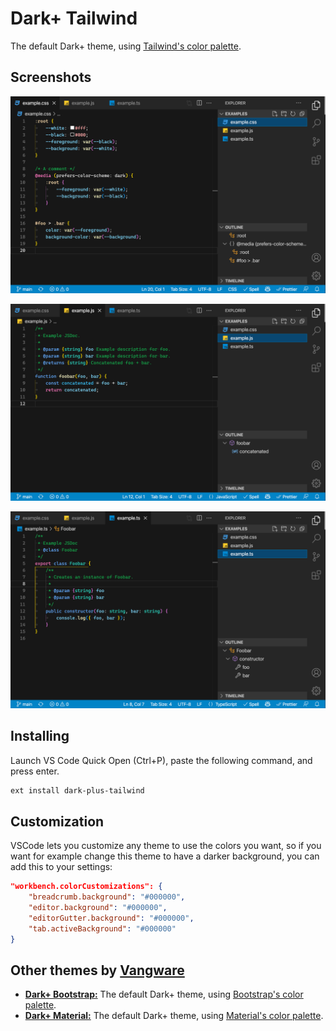 # Dark+ Tailwind

The default Dark+ theme, using [Tailwind's color palette](https://tailwindcss.com/docs/customizing-colors).

## Screenshots

![CSS screenshot](https://raw.githubusercontent.com/vangware/dark-plus-tailwind/main/screenshots/css.png)

![JavaScript screenshot](https://raw.githubusercontent.com/vangware/dark-plus-tailwind/main/screenshots/javascript.png)

![TypeScript screenshot](https://raw.githubusercontent.com/vangware/dark-plus-tailwind/main/screenshots/typescript.png)

## Installing

Launch VS Code Quick Open (Ctrl+P), paste the following command, and press enter.

```bash
ext install dark-plus-tailwind
```

## Customization

VSCode lets you customize any theme to use the colors you want, so if you want for example change this theme to have a darker background, you can add this to your settings:

```json
"workbench.colorCustomizations": {
	"breadcrumb.background": "#000000",
	"editor.background": "#000000",
	"editorGutter.background": "#000000",
	"tab.activeBackground": "#000000"
}
```

## Other themes by [Vangware](https://vangware.com)

-   [**Dark+ Bootstrap:**](https://lukeshiru.dev/dark-plus-bootstrap) The default Dark+ theme, using [Bootstrap's color palette](https://getbootstrap.com/docs/5.0/customize/color/#all-colors).
-   [**Dark+ Material:**](https://lukeshiru.dev/dark-plus-material) The default Dark+ theme, using [Material's color palette](https://material.io/design/color/the-color-system.html#tools-for-picking-colors).
